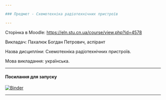 ```yaml
---

### Предмет - Схемотехніка радіотехнічних пристроїв

---
```


Сторінка в Moodle: https://eln.stu.cn.ua/course/view.php?id=4578

Викладач: Пахалюк Богдан Петрович, аспірант

Назва дисципліни: Схемотехніка радіотехнічних пристроїв.

Мова викладання: українська.

---

#### Посилання для запуску

[![Binder](https://mybinder.org/badge_logo.svg)](https://mybinder.org/v2/gh/vim4all/Lectures_Schematics_of_radio_technical-devices_in_Ukrainian/HEAD)

---
